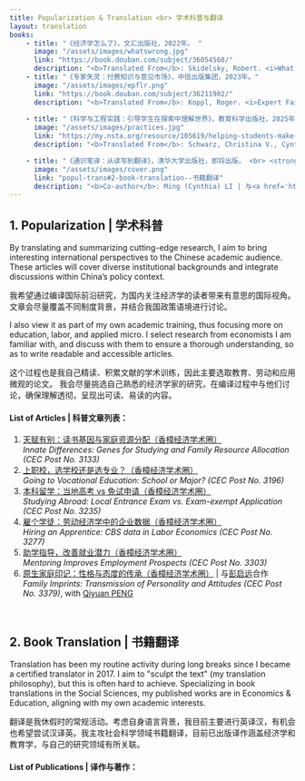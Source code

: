 ```yaml
---
title: Popularization & Translation <br> 学术科普与翻译
layout: translation
books:
    - title: "《经济学怎么了》，文汇出版社，2022年。 "
      image: "/assets/images/whatswrong.jpg"
      link: "https://book.douban.com/subject/36054568/"
      description: "<b>Translated From</b>: Skidelsky, Robert. <i>What’s Wrong with Economics?</i>. Yale University Press, 2020."
    - title: "《专家失灵：付费知识与意见市场》，中信出版集团，2023年。"
      image: "/assets/images/epflr.png"
      link: "https://book.douban.com/subject/36211902/"
      description: "<b>Translated From</b>: Koppl, Roger. <i>Expert Failure</i>. Cambridge University Press, 2018. <br> <b>Co-translator</b>: Haochi CHEN | 与陈浩驰合译"
      
    - title: "《科学与工程实践：引导学生在探索中理解世界》，教育科学出版社，2025年。"
      image: "/assets/images/practices.jpg"
      link: "https://my.nsta.org/resource/105619/helping-students-make-sense-of-the-world-using-next-generation-science-and-engine"
      description: "<b>Translated From</b>: Schwarz, Christina V., Cynthia Passmore, and Brian J. Reiser. <i>Helping Students Make Sense of the World Using Next Generation Science and Engineering Practices</i>. NSTA Press, 2017. "

    - title: "《通识笔译：从读写到翻译》，清华大学出版社，即将出版。 <br> <strong style='font-weight: normal'><i>Translation Basics: Reading, Writing & Translation</i>, Tsinghua Univeisty Press, Forthcoming 2025</strong>"
      image: "/assets/images/cover.png"
      link: "popul-trans#2-book-translation--书籍翻译"
      description: "<b>Co-author</b>: Ming (Cynthia) LI | 与<a href='https://sfl.szu.edu.cn/info/1232/4264.htm' style='color: inherit; font-weight: normal; text-decoration:underline !important' target='_blank'>李明</a>合著 <br> <b>Description</b>: Our book offers an introduction to translation for Chinese-English proficient professionals outside translation-related fields, helping them develop essential translation skills while integrating their expertise.  "
---
```



## 1. Popularization | 学术科普

By translating and summarizing cutting-edge research, I aim to bring interesting international perspectives to the Chinese academic audience. These articles will cover diverse institutional backgrounds and integrate discussions within China’s policy context.

我希望通过编译国际前沿研究，为国内关注经济学的读者带来有意思的国际视角。文章会尽量覆盖不同制度背景，并结合我国政策语境进行讨论。

I also view it as part of my own academic training, thus focusing more on education, labor, and applied micro. I select research from economists I am familiar with, and discuss with them to ensure a thorough understanding, so as to write readable and accessible articles.

这个过程也是我自己精读、积累文献的学术训练，因此主要选取教育、劳动和应用微观的论文。 我会尽量挑选自己熟悉的经济学家的研究，在编译过程中与他们讨论，确保理解透彻，呈现出可读、易读的内容。

#### <b>List of Articles \| 科普文章列表：</b>
1. [天赋有别：读书基因与家庭资源分配（香樟经济学术圈）](https://mp.weixin.qq.com/s/ijOw-ZXSsPvzTyYE0YKSKg) 
<br><i> Innate Differences: Genes for Studying and Family Resource Allocation (CEC Post No. 3133) </i>
2. [上职校，选学校还是选专业？（香樟经济学术圈）](https://mp.weixin.qq.com/s/h49tsNgWx3D3M2D4P-f3Tg)
<br><i>Going to Vocational Education: School or Major? (CEC Post No. 3196)</i>
3. [本科留学：当地高考 vs 免试申请（香樟经济学术圈）](https://mp.weixin.qq.com/s/jbRhG3iHdpJMh2ftdR-f6w)
<br><i>Studying Abroad: Local Entrance Exam vs. Exam-exempt Application (CEC Post No. 3235)</i>
4. [雇个学徒：劳动经济学中的企业数据（香樟经济学术圈）](https://mp.weixin.qq.com/s/gvMxtWonaFHP-xiG64k24w)
<br><i>Hiring an Apprentice: CBS data in Labor Economics (CEC Post No. 3277)</i>
5. [助学指导，改善就业潜力（香樟经济学术圈）](https://mp.weixin.qq.com/s/er2eT2C1MnSo19s3U5TsgQ)
<br><i>Mentoring Improves Employment Prospects (CEC Post No. 3303)</i>
6. [原生家庭印记：性格与态度的传承（香樟经济学术圈）](https://mp.weixin.qq.com/s/SjekZiUjBFkP2RirqAqvkw) | 与<a href='https://www.sv.uio.no/psi/english/people/academic/qiyuanp/index.html' style='color: inherit; font-weight: normal; text-decoration: underline !important;' target='_blank'>彭启远</a>合作
<br><i>Family Imprints: Transmission of Personality and Attitudes (CEC Post No. 3379)</i>, with <a href='https://www.sv.uio.no/psi/english/people/academic/qiyuanp/index.html' style='color: inherit; font-weight: normal; text-decoration: underline !important;' target='_blank'>Qiyuan PENG</a>
<br>

## 2. Book Translation | 书籍翻译

Translation has been my routine activity during long breaks since I became a certified translator in 2017. I aim to "sculpt the text" (my translation philosophy), but this is often hard to achieve. Specializing in book translations in the Social Sciences, my published works are in Economics & Education, aligning with my own academic interests.

翻译是我休假时的常规活动。考虑自身语言背景，我目前主要进行英译汉，有机会也希望尝试汉译英。我主攻社会科学领域书籍翻译，目前已出版译作涵盖经济学和教育学，与自己的研究领域有所关联。

#### <b>List of Publications \| 译作与著作：</b>

